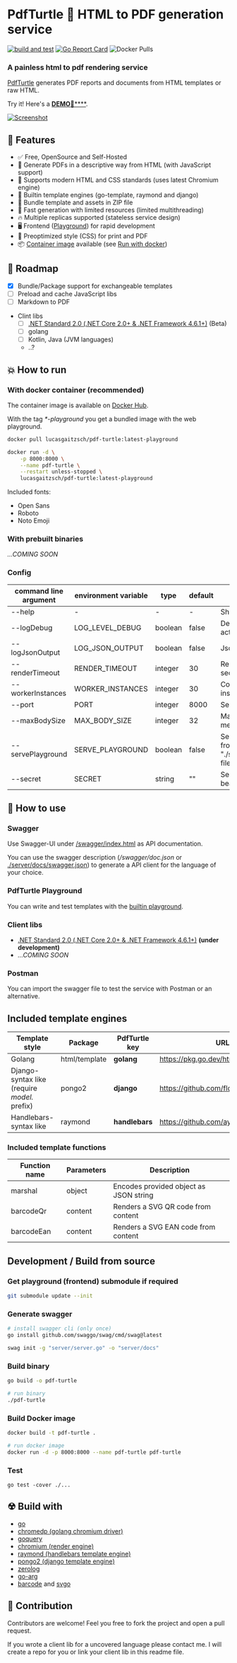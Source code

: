 # PdfTurtle 🐢 HTML to PDF generation service

[![build and test](https://github.com/lucas-gaitzsch/pdf-turtle/actions/workflows/pipeline.yml/badge.svg)](https://github.com/lucas-gaitzsch/pdf-turtle/actions/workflows/pipeline.yml)
[![Go Report Card](https://goreportcard.com/badge/github.com/lucas-gaitzsch/pdf-turtle)](https://goreportcard.com/report/github.com/lucas-gaitzsch/pdf-turtle)
![Docker Pulls](https://img.shields.io/docker/pulls/lucasgaitzsch/pdf-turtle)

### A painless html to pdf rendering service

[PdfTurtle](https://github.com/lucas-gaitzsch/pdf-turtle) generates PDF reports and documents from HTML templates or raw HTML.

Try it! Here's a [**DEMO**🐢****](https://pdfturtle.gaitzsch.dev/).

[![Screenshot](https://github.com/lucas-gaitzsch/pdf-turtle/blob/main/Screenshot.png?raw=true)](https://pdfturtle.gaitzsch.dev/)



## 🎢 Features

- ✅ Free, OpenSource and Self-Hosted
- 💬 Generate PDFs in a descriptive way from HTML (with JavaScript support)
- 💫 Supports modern HTML and CSS standards (uses latest Chromium engine)
- 👻 Builtin template engines (go-template, raymond and django)
- 💼 Bundle template and assets in ZIP file 
- 🚀 Fast generation with limited resources (limited multithreading)
- 🔥 Multiple replicas supported (stateless service design)
- 🖥 Frontend ([Playground](https://pdfturtle.gaitzsch.dev/)) for rapid development
- 🚩 Preoptimized style (CSS) for print and PDF
- 📦 [Container image](https://hub.docker.com/r/lucasgaitzsch/pdf-turtle) available (see  [Run with docker](#with-docker-container-recommended))

## 🚧 Roadmap
- [x] Bundle/Package support for exchangeable templates
- [ ] Preload and cache JavaScript libs
- [ ] Markdown to PDF
- Clint libs
  - [ ] [.NET Standard 2.0 (.NET Core 2.0+ & .NET Framework 4.6.1+)](https://github.com/lucas-gaitzsch/pdf-turtle-client-dotnet) (Beta)
  - [ ] golang
  - [ ] Kotlin, Java (JVM languages)
  - ..?

## 💥 How to run

### With docker container (recommended)

The container image is available on [Docker Hub](https://hub.docker.com/r/lucasgaitzsch/pdf-turtle).

With the tag _\*-playground_ you get a bundled image with the web playground.

```bash
docker pull lucasgaitzsch/pdf-turtle:latest-playground

docker run -d \
    -p 8000:8000 \
    --name pdf-turtle \
    --restart unless-stopped \
    lucasgaitzsch/pdf-turtle:latest-playground
```

Included fonts:
- Open Sans
- Roboto
- Noto Emoji

### With prebuilt binaries

_...COMING SOON_

<!-- TODO:!! -->

### Config

| command line argument | environment variable | type    | default | description                                             |
| --------------------- | -------------------- | ------- | ------- | ------------------------------------------------------- |
| --help                | -                    | -       | -       | Show help                                               |
| --logDebug            | LOG_LEVEL_DEBUG      | boolean | false   | Debug log level active                                  |
| --logJsonOutput       | LOG_JSON_OUTPUT      | boolean | false   | Json log output                                         |
| --renderTimeout       | RENDER_TIMEOUT       | integer | 30      | Render timeout in seconds                               |
| --workerInstances     | WORKER_INSTANCES     | integer | 30      | Count of worker instances                               |
| --port                | PORT                 | integer | 8000    | Server port                                             |
| --maxBodySize         | MAX_BODY_SIZE        | integer | 32      | Max body size in megabyte                               |
| --servePlayground     | SERVE_PLAYGROUND     | boolean | false   | Serve playground from path "./static-files/playground/" |
| --secret              | SECRET               | string  | ""      | Secret used as bearer token                             |

## 🚀 How to use

### Swagger

Use Swagger-UI under [/swagger/index.html](https://pdfturtle.gaitzsch.dev/swagger/index.html) as API documentation.

You can use the swagger description (_/swagger/doc.json_ or [./server/docs/swagger.json](./server/docs/swagger.json)) to generate a API client for the language of your choice.

### PdfTurtle Playground
You can write and test templates with the [builtin playground](https://pdfturtle.gaitzsch.dev/). 

### Client libs
- [.NET Standard 2.0 (.NET Core 2.0+ & .NET Framework 4.6.1+)](https://github.com/lucas-gaitzsch/pdf-turtle-client-dotnet) **(under development)**
- _...COMING SOON_
<!-- TODO:!! -->

### Postman
You can import the swagger file to test the service with Postman or an alternative.


## Included template engines

| Template style                               | Package       | PdfTurtle key  | URL                                 |
| -------------------------------------------- | ------------- | -------------- | ----------------------------------- |
| Golang                                       | html/template | **golang**     | https://pkg.go.dev/html/template    |
| Django-syntax like (require _model._ prefix) | pongo2        | **django**     | https://github.com/flosch/pongo2    |
| Handlebars-syntax like                       | raymond       | **handlebars** | https://github.com/aymerick/raymond |

### Included template functions

| Function name | Parameters | Description                            |
| ------------- | ---------- | -------------------------------------- |
| marshal       | object     | Encodes provided object as JSON string |
| barcodeQr     | content    | Renders a SVG QR code from content     |
| barcodeEan    | content    | Renders a SVG EAN code from content    |

## Development / Build from source

### Get playground (frontend) submodule if required

```bash
git submodule update --init
```

### Generate swagger

```bash
# install swagger cli (only once)
go install github.com/swaggo/swag/cmd/swag@latest

swag init -g "server/server.go" -o "server/docs"
```

### Build binary

```bash
go build -o pdf-turtle

# run binary
./pdf-turtle
```

### Build Docker image

```bash
docker build -t pdf-turtle .

# run docker image
docker run -d -p 8000:8000 --name pdf-turtle pdf-turtle
```

### Test

<!-- `go test -race ./...` -->

```
go test -cover ./...
```

<!-- `go test -coverprofile coverage ./...` -->

## ☢ Build with

- [go](https://github.com/golang/go)
- [chromedp (golang chromium driver)](https://github.com/chromedp/chromedp)
- [goquery](https://github.com/PuerkitoBio/goquery)
- [chromium (render engine)](https://github.com/chromium/chromium)
- [raymond (handlebars template engine)](https://github.com/aymerick/raymond)
- [pongo2 (django template engine)](https://github.com/flosch/pongo2)
- [zerolog](https://github.com/rs/zerolog)
- [go-arg](https://github.com/alexflint/go-arg)
- [barcode](https://github.com/boombuler/barcode) and [svgo](https://github.com/ajstarks/svgo)

## 🔨 Contribution
Contributors are welcome! Feel you free to fork the project and open a pull request. 

If you wrote a client lib for a uncovered language please contact me. I will create a repo for you or link your client lib in this readme file.